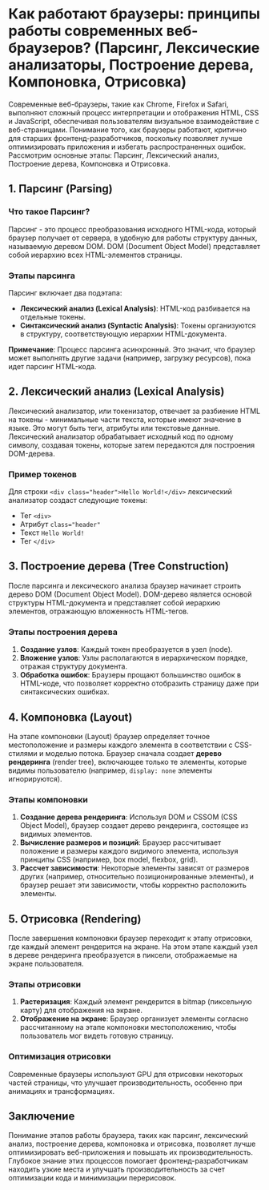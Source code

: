 # Как работают браузеры: принципы работы современных веб-браузеров? (Парсинг, Лексические анализаторы, Построение дерева, Компоновка, Отрисовка)

Современные веб-браузеры, такие как Chrome, Firefox и Safari, выполняют сложный процесс интерпретации и отображения HTML, CSS и JavaScript, обеспечивая пользователям визуальное взаимодействие с веб-страницами. Понимание того, как браузеры работают, критично для старших фронтенд-разработчиков, поскольку позволяет лучше оптимизировать приложения и избегать распространенных ошибок. Рассмотрим основные этапы: Парсинг, Лексический анализ, Построение дерева, Компоновка и Отрисовка.

## 1. Парсинг (Parsing)

### Что такое Парсинг?
Парсинг - это процесс преобразования исходного HTML-кода, который браузер получает от сервера, в удобную для работы структуру данных, называемую деревом DOM. DOM (Document Object Model) представляет собой иерархию всех HTML-элементов страницы.

### Этапы парсинга
Парсинг включает два подэтапа:
- **Лексический анализ (Lexical Analysis)**: HTML-код разбивается на отдельные токены.
- **Синтаксический анализ (Syntactic Analysis)**: Токены организуются в структуру, соответствующую иерархии HTML-документа.

**Примечание**: Процесс парсинга асинхронный. Это значит, что браузер может выполнять другие задачи (например, загрузку ресурсов), пока идет парсинг HTML-кода.

## 2. Лексический анализ (Lexical Analysis)

Лексический анализатор, или токенизатор, отвечает за разбиение HTML на токены - минимальные части текста, которые имеют значение в языке. Это могут быть теги, атрибуты или текстовые данные. Лексический анализатор обрабатывает исходный код по одному символу, создавая токены, которые затем передаются для построения DOM-дерева.

### Пример токенов
Для строки `<div class="header">Hello World!</div>` лексический анализатор создаст следующие токены:
- Тег `<div>`
- Атрибут `class="header"`
- Текст `Hello World!`
- Тег `</div>`

## 3. Построение дерева (Tree Construction)

После парсинга и лексического анализа браузер начинает строить дерево DOM (Document Object Model). DOM-дерево является основой структуры HTML-документа и представляет собой иерархию элементов, отражающую вложенность HTML-тегов.

### Этапы построения дерева
1. **Создание узлов**: Каждый токен преобразуется в узел (node).
2. **Вложение узлов**: Узлы располагаются в иерархическом порядке, отражая структуру документа.
3. **Обработка ошибок**: Браузеры прощают большинство ошибок в HTML-коде, что позволяет корректно отобразить страницу даже при синтаксических ошибках.

## 4. Компоновка (Layout)

На этапе компоновки (Layout) браузер определяет точное местоположение и размеры каждого элемента в соответствии с CSS-стилями и моделью потока. Браузер сначала создает **дерево рендеринга** (render tree), включающее только те элементы, которые видимы пользователю (например, `display: none` элементы игнорируются).

### Этапы компоновки
1. **Создание дерева рендеринга**: Используя DOM и CSSOM (CSS Object Model), браузер создает дерево рендеринга, состоящее из видимых элементов.
2. **Вычисление размеров и позиций**: Браузер рассчитывает положение и размеры каждого видимого элемента, используя принципы CSS (например, box model, flexbox, grid).
3. **Рассчет зависимости**: Некоторые элементы зависят от размеров других (например, относительно позиционированные элементы), и браузер решает эти зависимости, чтобы корректно расположить элементы.

## 5. Отрисовка (Rendering)

После завершения компоновки браузер переходит к этапу отрисовки, где каждый элемент рендерится на экране. На этом этапе каждый узел в дереве рендеринга преобразуется в пиксели, отображаемые на экране пользователя. 

### Этапы отрисовки
1. **Растеризация**: Каждый элемент рендерится в bitmap (пиксельную карту) для отображения на экране.
2. **Отображение на экране**: Браузер организует элементы согласно рассчитанному на этапе компоновки местоположению, чтобы пользователь мог видеть готовую страницу.

### Оптимизация отрисовки
Современные браузеры используют GPU для отрисовки некоторых частей страницы, что улучшает производительность, особенно при анимациях и трансформациях. 

## Заключение

Понимание этапов работы браузера, таких как парсинг, лексический анализ, построение дерева, компоновка и отрисовка, позволяет лучше оптимизировать веб-приложения и повышать их производительность. Глубокое знание этих процессов помогает фронтенд-разработчикам находить узкие места и улучшать производительность за счет оптимизации кода и минимизации перерисовок.